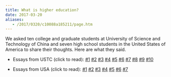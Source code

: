 ```yaml
---
title: What is higher education?
date: 2017-03-20
aliases:
   - /2017/0320/c10088a185211/page.htm
---
```

We asked ten college and graduate students at University of Science and Technology of China and seven high school students in the United States of America to share their thoughts. Here are what they said.

- Essays from USTC (click to read): [\#1](/utils/essays/ustc1) [\#2](/utils/essays/ustc2) [\#3](/utils/essays/ustc3) [\#4](/utils/essays/ustc4) [\#5](/utils/essays/ustc5) [\#6](/utils/essays/ustc6)  [\#7](/utils/essays/ustc7)  [\#8](/utils/essays/ustc8) [\#9](/utils/essays/ustc9) [\#10](/utils/essays/ustc10)


- Essays from USA (click to read): [\#1](/utils/essays/usa1) [\#2](/utils/essays/usa2) [\#3](/utils/essays/usa3) [\#4](/utils/essays/usa4) [\#5](/utils/essays/usa5) [\#6](/utils/essays/usa6) [\#7](/utils/essays/usa7)   
